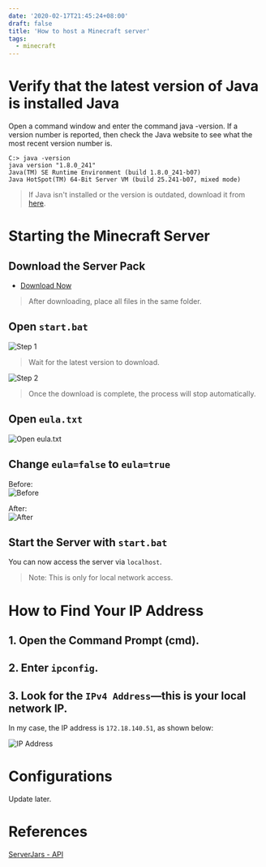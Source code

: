 ```yaml
---
date: '2020-02-17T21:45:24+08:00'
draft: false
title: 'How to host a Minecraft server'
tags:
  - minecraft
---
```


# Verify that the latest version of Java is installed Java

Open a command window and enter the command java -version. If a version number is reported, then check the Java website to see what the most recent version number is.

```
C:> java -version
java version "1.8.0_241"
Java(TM) SE Runtime Environment (build 1.8.0_241-b07)
Java HotSpot(TM) 64-Bit Server VM (build 25.241-b07, mixed mode)
```

> If Java isn't installed or the version is outdated, download it from [here](http://www.java.com/download/).

# Starting the Minecraft Server

## Download the Server Pack

- [Download Now](https://drive.google.com/drive/folders/1sO24ZxtmBTujj-7qh7HH01qnVszcRc2o?usp=sharing)

> After downloading, place all files in the same folder.

## Open `start.bat`

![Step 1](https://i.ibb.co/YRW1VMf/Capture1.jpg)

> Wait for the latest version to download.

![Step 2](https://i.ibb.co/8P81GdT/Capture2.jpg)

> Once the download is complete, the process will stop automatically.

## Open `eula.txt`

![Open eula.txt](https://i.ibb.co/7SZCFSw/Capture3.jpg)

## Change `eula=false` to `eula=true`

Before:  
![Before](https://i.ibb.co/gPQ3th0/Capture4.jpg)

After:  
![After](https://i.ibb.co/89Chq0m/Capture5.jpg)

## Start the Server with `start.bat`

You can now access the server via `localhost`.

> Note: This is only for local network access.

# How to Find Your IP Address

## 1. Open the Command Prompt (cmd).  
## 2. Enter `ipconfig`.  
## 3. Look for the `IPv4 Address`—this is your local network IP.

In my case, the IP address is `172.18.140.51`, as shown below:

![IP Address](https://i.ibb.co/chn3tY8/ip.jpg)

# Configurations

Update later.

# References

[ServerJars - API](https://serverjars.com/updater)
